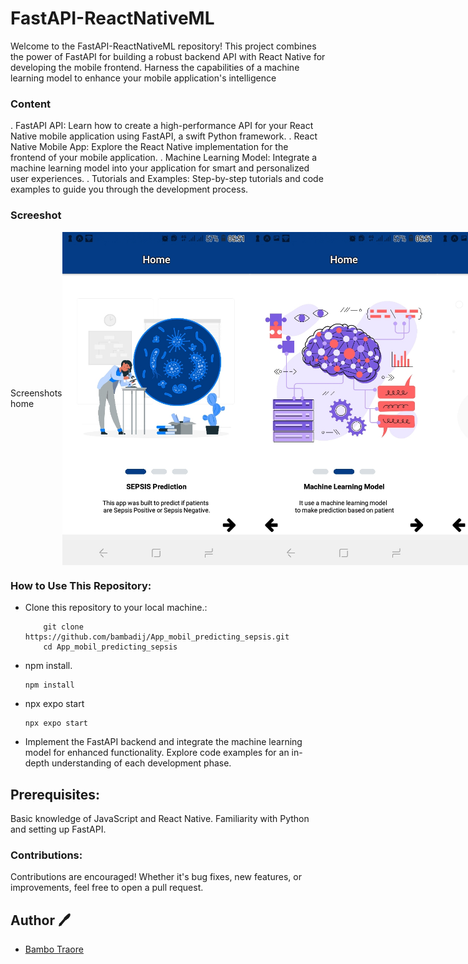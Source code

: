 # FastAPI-ReactNativeML
Welcome to the FastAPI-ReactNativeML repository! This project combines the power of FastAPI for building a robust backend API with React Native for developing the mobile frontend. 
Harness the capabilities of a machine learning model to enhance your mobile application's intelligence

### Content
. FastAPI API: Learn how to create a high-performance API for your React Native mobile application using FastAPI, a swift Python framework.
. React Native Mobile App: Explore the React Native implementation for the frontend of your mobile application.
. Machine Learning Model: Integrate a machine learning model into your application for smart and personalized user experiences.
. Tutorials and Examples: Step-by-step tutorials and code examples to guide you through the development process.

### Screeshot
<div style="display: flex; align-items: center;">
<!--     <div style="flex: 33.33%; text-align: center;"> -->
        <p>Screenshots home</p>
        <img src="assets/images/sep1.jpeg" alt="Top" width="300"/>
        <img src="assets/images/ml2.jpeg" alt="Top" width="300"/>
        <img src="assets/images/not2.jpeg" alt="Top" width="300"/>
<!--     </div> -->
    <div style="flex: 33.33%; text-align: center;">
        <p>Sepsis</p>
        <img src="assets/images/form2.jpeg" alt="Middle" width="300"/>
        </div>
    <div style="flex: 33.33%; text-align: center;">
        <p>Test Prediction</p>
        <img src="assets/images/posi3.jpeg" alt="Middle" width="300"/>
        <img src="assets/images/neg3.jpeg" alt="Middle" width="300"/>
        </div>
</div>

### How to Use This Repository:


- Clone this repository to your local machine.:
  
          git clone https://github.com/bambadij/App_mobil_predicting_sepsis.git
          cd App_mobil_predicting_sepsis
  
- npm install.
  
      npm install
  
- npx expo start
  
      npx expo start
  
- Implement the FastAPI backend and integrate the machine learning model for enhanced functionality.
Explore code examples for an in-depth understanding of each development phase.

## Prerequisites:

Basic knowledge of JavaScript and React Native.
Familiarity with Python and setting up FastAPI.

### Contributions:
Contributions are encouraged! Whether it's bug fixes, new features, or improvements, feel free to open a pull request.

## Author 🖊️
- [Bambo Traore](https://www.linkedin.com/in/traore-bambo/)
